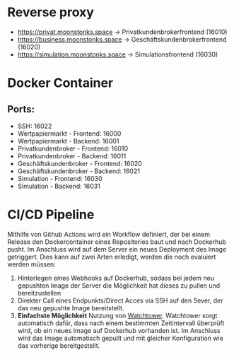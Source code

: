 # Reverse proxy
* https://privat.moonstonks.space -> Privatkundenbrokerfrontend (16010)
* https://business.moonstonks.space -> Geschäftskundenbrokerfrontend (16020)
* https://simulation.moonstonks.space -> Simulationsfrontend (16030)

# Docker Container
## Ports:
* SSH: 16022
* Wertpapiermarkt - Frontend: 16000
* Wertpapiermarkt - Backend: 16001
* Privatkundenbroker - Frontend: 16010
* Privatkundenbroker - Backend: 16011
* Geschäftskundenbroker - Frontend: 16020
* Geschäftskundenbroker - Backend: 16021
* Simulation - Frontend: 16030
* Simulation - Backend: 16031

# CI/CD Pipeline

Mithilfe von Github Actions wird ein Workflow definiert, der bei einem Release den Dockercontainer eines Repositories baut und nach Dockerhub pusht. Im Anschluss wird auf dem Server ein neues Deployment des Image getriggert.
Dies kann auf zwei Arten erledigt, werden die noch evaluiert werden müssen:

1. Hinterlegen eines Webhooks auf Dockerhub, sodass bei jedem neu gepushten Image der Server die Möglichkeit hat dieses zu pullen und bereitzustellen
2. Direkter Call eines Endpunkts/Direct Acces via SSH auf den Sever, der das neu gepushte Image bereitstellt.
3. **Einfachste Möglichkeit** Nutzung von [Watchtower](https://containrrr.dev/watchtower/). Watchtower sorgt automatisch dafür, dass nach einem bestimmten Zeitintervall überprüft wird, ob ein neues Image auf Dockerhub vorhanden ist. Im Anschluss wird das Image automatisch gepullt und mit gleicher Konfiguration wie das vorherige bereitgestellt.
